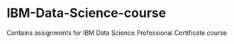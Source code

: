 # IBM-Data-Science-course

Contains assignments for IBM Data Science Professional Certificate course
